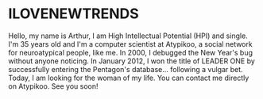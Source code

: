 # ILOVENEWTRENDS
Hello, my name is Arthur, I am High Intellectual Potential (HPI) and single. I'm 35 years old and I'm a computer scientist at Atypikoo, a social network for neuroatypical people, like me. In 2000, I debugged the New Year's bug without anyone noticing. In January 2012, I won the title of LEADER ONE by successfully entering the Pentagon's database... following a vulgar bet. Today, I am looking for the woman of my life. You can contact me directly on Atypikoo. See you soon!
